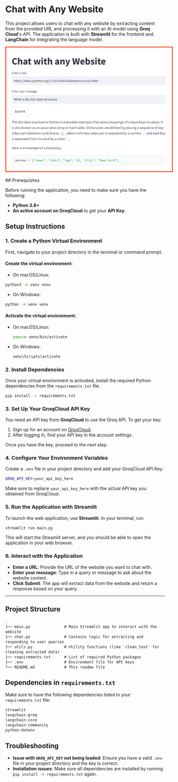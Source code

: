 # Chat with Any Website

This project allows users to chat with any website by extracting content from the provided URL and processing it with an AI model using **Groq Cloud**'s API. The application is built with **Streamlit** for the frontend and **LangChain** for integrating the language model.

<p align="center">
  <img src="./screenshot.png" alt="Project Logo" style="border: 3px solid #FF5733; padding: 10px;"/>
</p>
## Prerequisites

Before running the application, you need to make sure you have the following:

- **Python 3.8+**
- **An active account on GroqCloud** to get your **API Key**.

## Setup Instructions

### 1. Create a Python Virtual Environment

First, navigate to your project directory in the terminal or command prompt.

#### **Create the virtual environment:**
- On macOS/Linux:
```bash
python3 -m venv venv
```
- On Windows:
```bash
python -m venv venv
```
#### **Activate the virtual environment:**
- On macOS/Linux:
  ```bash
  source venv/bin/activate
  ```
- On Windows:
  ```bash
  venv\Scripts\activate
  ```

### 2. Install Dependencies

Once your virtual environment is activated, install the required Python dependencies from the `requirements.txt` file.

```bash
pip install -r requirements.txt
```

### 3. Set Up Your GroqCloud API Key

You need an API key from **GroqCloud** to use the Groq API. To get your key:

1. Sign up for an account on [GroqCloud](https://groq.com).
2. After logging in, find your API key in the account settings.

Once you have the key, proceed to the next step.

### 4. Configure Your Environment Variables

Create a `.env` file in your project directory and add your GroqCloud API Key:

```bash
GROQ_API_KEY=your_api_key_here
```

Make sure to replace `your_api_key_here` with the actual API key you obtained from GroqCloud.

### 5. Run the Application with Streamlit

To launch the web application, use **Streamlit**. In your terminal, run:

```bash
streamlit run main.py
```

This will start the Streamlit server, and you should be able to open the application in your web browser.

### 6. Interact with the Application

- **Enter a URL**: Provide the URL of the website you want to chat with.
- **Enter your message**: Type in a query or message to ask about the website content.
- **Click Submit**: The app will extract data from the website and return a response based on your query.

---

## Project Structure

```
.
├── main.py               # Main Streamlit app to interact with the website
├── chat.py               # Contains logic for extracting and responding to user queries
├── utils.py              # Utility functions (like `clean_text` for cleaning extracted data)
├── requirements.txt      # List of required Python packages
├── .env                  # Environment file for API keys
└── README.md             # This readme file
```

## Dependencies in `requirements.txt`

Make sure to have the following dependencies listed in your `requirements.txt` file:

```
streamlit
langchain-groq
langchain-core
langchain-community
python-dotenv
```

## Troubleshooting

- **Issue with `GROQ_API_KEY` not being loaded**: Ensure you have a valid `.env` file in your project directory and the key is correct.
- **Installation issues**: Make sure all dependencies are installed by running `pip install -r requirements.txt` again.
